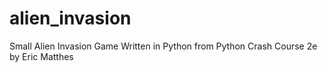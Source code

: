 # alien_invasion
Small Alien Invasion Game
Written in Python from Python Crash Course 2e by Eric Matthes

